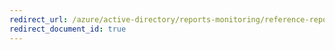 ```yaml
---
redirect_url: /azure/active-directory/reports-monitoring/reference-reports-latencies
redirect_document_id: true
---
```

